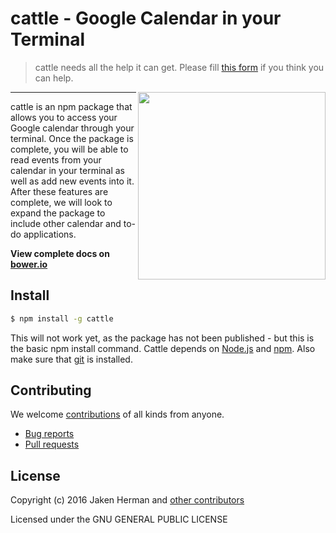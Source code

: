# cattle - Google Calendar in your Terminal

> cattle needs all the help it can get. Please fill [this form](https://docs.google.com/forms/d/17pDF5r10Qf76EUKF8fQCS35fnrlwqma2PGQrnCpOggw/viewform) if you think you can help.

<img align="right" height="300" src="http://i.imgur.com/QRYe22d.jpg">

---

cattle is an npm package that allows you to access your Google calendar through your terminal. Once the package is complete, you will be able to read events from your calendar in your terminal as well as add new events into it. After these features are complete, we will look to expand the package to include other calendar and to-do applications.

**View complete docs on [bower.io](http://bower.io)**


## Install

```sh
$ npm install -g cattle
```

This will not work yet, as the package has not been published - but this is the basic npm install command. Cattle depends on [Node.js](http://nodejs.org/) and [npm](http://npmjs.org/). Also make sure that [git](http://git-scm.com/) is installed.

## Contributing

We welcome [contributions](https://github.com/jakenherman/cattle/graphs/contributors) of all kinds from anyone.

* [Bug reports](https://github.com/JakenHerman/cattle/issues)
* [Pull requests](https://github.com/JakenHerman/cattle/pulls)

## License

Copyright (c) 2016 Jaken Herman and [other contributors](https://github.com/jakenherman/cattle/graphs/contributors)

Licensed under the GNU GENERAL PUBLIC LICENSE
